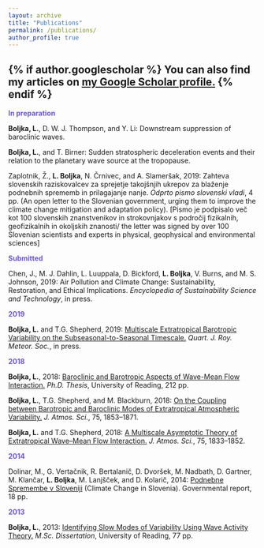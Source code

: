```yaml
---
layout: archive
title: "Publications"
permalink: /publications/
author_profile: true
---
```


{% if author.googlescholar %}
  You can also find my articles on <u><a href="{{https://scholar.google.com/citations?user=-rmSBisAAAAJ&hl=en}}">my Google Scholar profile</a>.</u>
{% endif %}
---
<b><font color="slateblue">In preparation</font></b>

<b>Boljka, L.</b>, D. W. J. Thompson, and Y. Li: Downstream suppression of baroclinic waves. 

<b>Boljka, L.</b>, and T. Birner: Sudden stratospheric deceleration events and their relation to the planetary wave source at the tropopause. 

Zaplotnik, Ž., <b>L. Boljka</b>, N. Črnivec, and A. Slameršak, 2019: Zahteva slovenskih raziskovalcev za sprejetje takojšnjih ukrepov za blaženje podnebnih sprememb in prilagajanje nanje. <i>Odprto pismo slovenski vladi</i>, 4 pp. (An open letter to the Slovenian government, urging them to improve the climate change mitigation and adaptation policy). [Pismo je podpisalo več kot 100 slovenskih znanstvenikov in strokovnjakov s področij fizikalnih, geofizikalnih in okoljskih znanosti/ the letter was signed by over 100 Slovenian scientists and experts in physical, geophysical and environmental sciences]

<b><font color="slateblue">Submitted</font></b>

Chen, J., M. J. Dahlin, L. Luuppala, D. Bickford, <b>L. Boljka</b>, V. Burns, and M. S. Johnson, 2019: Air Pollution and Climate Change: Sustainability, Restoration, and Ethical Implications. <i>Encyclopedia of Sustainability Science and Technology</i>, in press.

<b><font color="slateblue">2019</font></b>

<b>Boljka, L.</b> and T.G. Shepherd, 2019: <a href="https://doi.org/10.1002/qj.3676">Multiscale Extratropical Barotropic Variability on the Subseasonal-to-Seasonal Timescale.</a> <i>Quart. J. Roy. Meteor. Soc.</i>, in press. 

<b><font color="slateblue">2018</font></b>

<b>Boljka, L.</b>, 2018: <a href="http://centaur.reading.ac.uk/82282/1/21024384_Boljka_thesis.pdf">Baroclinic and Barotropic Aspects of Wave-Mean Flow Interaction.</a> <i>Ph.D. Thesis</i>, University of Reading, 212 pp.

<b>Boljka, L.</b>, T.G. Shepherd, and M. Blackburn, 2018: <a href="https://doi.org/10.1175/JAS-D-17-0370.1"> On the Coupling between Barotropic and Baroclinic Modes of Extratropical Atmospheric Variability.</a> <i>J. Atmos. Sci.</i>, 75, 1853–1871. 

<b>Boljka, L.</b> and T.G. Shepherd, 2018: <a href="https://doi.org/10.1175/JAS-D-17-0307.1">A Multiscale Asymptotic Theory of Extratropical Wave–Mean Flow Interaction.</a> <i>J. Atmos. Sci.</i>, 75, 1833–1852. 

<b><font color="slateblue">2014</font></b>

Dolinar, M., G. Vertačnik, R. Bertalanič, D. Dvoršek, M. Nadbath, D. Gartner, M. Klančar, <b>L. Boljka</b>, M. Lanjšček, and D. Kolarič, 2014: <a href="https://drive.google.com/open?id=1USfRRZ_D0cyPFsfiJXn20MiskLSp4-1Y">Podnebne Spremembe v Sloveniji</a> (Climate Change in Slovenia). Governmental report, 18 pp.

<b><font color="slateblue">2013</font></b>

<b>Boljka, L.</b>, 2013: <a href="https://drive.google.com/open?id=0BznR66WFWnYJLTdENzZPcjdVQ3M">Identifying Slow Modes of Variability Using Wave Activity Theory.</a> <i>M.Sc. Dissertation</i>, University of Reading, 77 pp.
